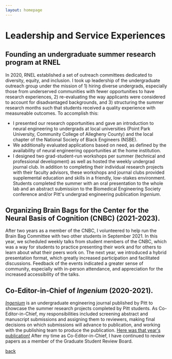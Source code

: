 ```yaml
---
layout: homepage
---
```

# Leadership and Service Experiences

## **Founding an undergraduate summer research program at RNEL**
In 2020, RNEL established a set of outreach committees dedicated to diversity, equity, and inclusion. I took up leadership of the undergraduate outreach group under the mission of 1) hiring diverse undergrads, especially those from underserved communities with fewer opportunities to have research experiences, 2) re-evaluating the way applicants were considered to account for disadvantaged backgrounds, and 3) structuring the summer research months such that students received a quality experience with measureable outcomes. To accomplish this:
  - I presented our research opportunities and gave an introduction to neural engineering to undergrads at local universities (Point Park University, Community College of Allegheny County) and the local chapter of the National Society of Black Engineers (NSBE).
  - We additionally evaluated applications based on need, as defined by the availability of neural engineering opportunities at the home institution.
  - I designed two grad-student-run workshops per summer (technical and professional development) as well as hosted the weekly undergrad journal club. In addition to completing their individual research projects with their faculty advisors, these workshops and journal clubs provided supplemental education and skills in a friendly, low-stakes environment. Students completed the summer with an oral presentation to the whole lab and an abstract submission to the Biomedical Engineering Society conference and/or Pitt's undergrad engineering publication _Ingenium_.

## **Organizing Brain Bags for the Center for the Neural Basis of Cognition (CNBC) (2021-2023).** 
After two years as a member of the CNBC, I volunteered to help run the Brain Bag Committee with two other students in September 2021. In this year, we scheduled weekly talks from student members of the CNBC, which was a way for students to practice presenting their work and for others to learn about what their peers work on. The next year, we introduced a hybrid presentation format, which greatly increased participation and facilitated discussions. Feedback of the events indicated a greater sense of community, especially with in-person attendance, and appreciation for the increased accessibility of the talks. 

## **Co-Editor-in-Chief of _Ingenium_ (2020-2021).** 
[_Ingenium_](https://www.engineering.pitt.edu/research/office-of-research/Office-of-Research/) is an undergraduate engineering journal published by Pitt to showcase the summer research projects completed by Pitt students. As Co-Editor-in-Chief, my responsibilities included screening abstract and manuscript submissions and assigning them to reviewers, making final decisions on which submissions will advance to publication, and working with the publishing team to produce the publication. [Here was that year's publication!]([https://www.engineering.pitt.edu/research/office-of-research/Office-of-Research/](https://issuu.com/pittswanson/docs/2021_ingenium_ada_compliant_final_publication)) After my time as Co-Editor-in-Chief, I have continued to review papers as a member of the Graduate Student Review Board. 


[back](./)

